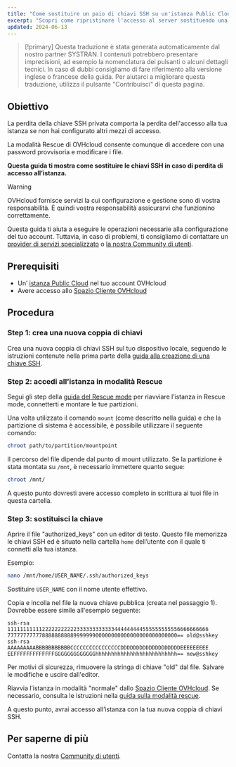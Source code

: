 ```yaml
---
title: "Come sostituire un paio di chiavi SSH su un'istanza Public Cloud"
excerpt: "Scopri come ripristinare l'accesso al server sostituendo una coppia di chiavi SSH con una nuova in caso di perdita della chiave privata"
updated: 2024-06-13
---
```


> [!primary]
> Questa traduzione è stata generata automaticamente dal nostro partner SYSTRAN. I contenuti potrebbero presentare imprecisioni, ad esempio la nomenclatura dei pulsanti o alcuni dettagli tecnici. In caso di dubbi consigliamo di fare riferimento alla versione inglese o francese della guida. Per aiutarci a migliorare questa traduzione, utilizza il pulsante "Contribuisci" di questa pagina.
>

## Obiettivo

La perdita della chiave SSH privata comporta la perdita dell'accesso alla tua istanza se non hai configurato altri mezzi di accesso.

La modalità Rescue di OVHcloud consente comunque di accedere con una password provvisoria e modificare i file.

**Questa guida ti mostra come sostituire le chiavi SSH in caso di perdita di accesso all’istanza.**

> [!warning]
> OVHcloud fornisce servizi la cui configurazione e gestione sono di vostra responsabilità. È quindi vostra responsabilità assicurarvi che funzionino correttamente.
>
> Questa guida ti aiuta a eseguire le operazioni necessarie alla configurazione del tuo account. Tuttavia, in caso di problemi, ti consigliamo di contattare un [provider di servizi specializzato](/links/partner) o [la nostra Community di utenti](/links/community).
>

## Prerequisiti

- Un’ [istanza Public Cloud](/links/public-cloud/public-cloud) nel tuo account OVHcloud
- Avere accesso allo [Spazio Cliente OVHcloud](/links/manager)

## Procedura

### Step 1: crea una nuova coppia di chiavi

Crea una nuova coppia di chiavi SSH sul tuo dispositivo locale, seguendo le istruzioni contenute nella prima parte della [guida alla creazione di una chiave SSH](/pages/bare_metal_cloud/dedicated_servers/creating-ssh-keys-dedicated).

### Step 2: accedi all’istanza in modalità Rescue

Segui gli step della [guida del Rescue mode](/pages/public_cloud/compute/put_an_instance_in_rescue_mode) per riavviare l’istanza in Rescue mode, connetterti e montare le tue partizioni.

Una volta utilizzato il comando `mount` (come descritto nella guida) e che la partizione di sistema è accessibile, è possibile utilizzare il seguente comando:

```bash
chroot path/to/partition/mountpoint
```

Il percorso del file dipende dal punto di mount utilizzato. Se la partizione è stata montata su `/mnt`, è necessario immettere quanto segue:

```bash
chroot /mnt/
```

A questo punto dovresti avere accesso completo in scrittura ai tuoi file in questa cartella.

### Step 3: sostituisci la chiave

Aprire il file "authorized_keys" con un editor di testo. Questo file memorizza le chiavi SSH ed è situato nella cartella `home` dell’utente con il quale ti connetti alla tua istanza.

Esempio:

```bash
nano /mnt/home/USER_NAME/.ssh/authorized_keys
```

Sostituire `USER_NAME` con il nome utente effettivo.

Copia e incolla nel file la nuova chiave pubblica (creata nel passaggio 1). Dovrebbe essere simile all'esempio seguente:

```console
ssh-rsa 1111111111122222222222333333333333444444444555555555556666666666
777777777778888888888999999900000000000000000000000000== old@sshkey
ssh-rsa AAAAAAAAABBBBBBBBBBBCCCCCCCCCCCCCCCCDDDDDDDDDDDDDDDDDDDEEEEEEEEE
EEFFFFFFFFFFFFFGGGGGGGGGGGGGhhhhhhhhhhhhhhhhhhhhhhhhhh== new@sshkey
```

Per motivi di sicurezza, rimuovere la stringa di chiave "old" dal file. Salvare le modifiche e uscire dall'editor.

Riavvia l’istanza in modalità "normale" dallo [Spazio Cliente OVHcloud](/links/manager). Se necessario, consulta le istruzioni nella [guida sulla modalità rescue](/pages/public_cloud/compute/put_an_instance_in_rescue_mode).

A questo punto, avrai accesso all’istanza con la tua nuova coppia di chiavi SSH.

## Per saperne di più

Contatta la nostra [Community di utenti](/links/community).
